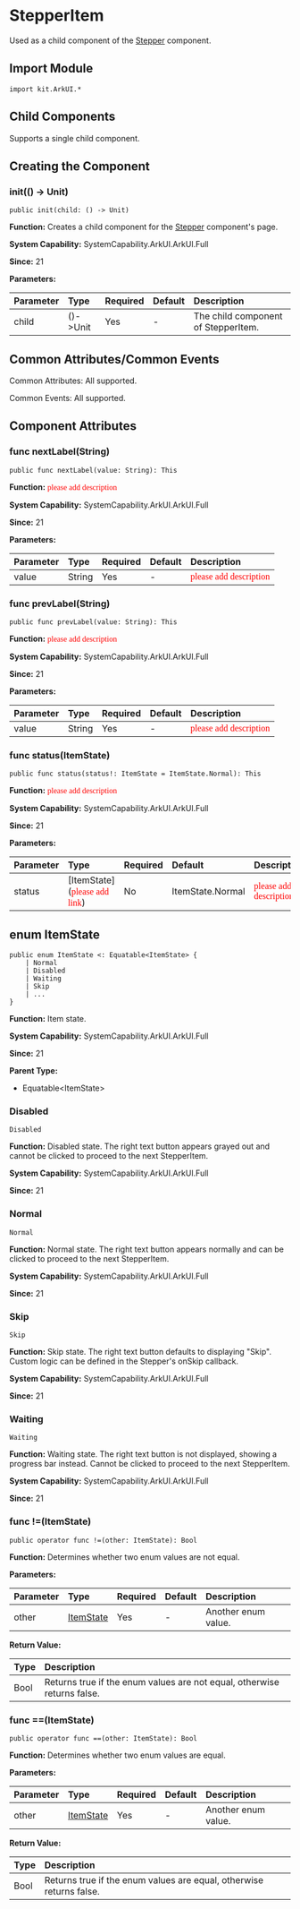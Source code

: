 # StepperItem

Used as a child component of the [Stepper](cj-navigation-switching-stepper.md) component.

## Import Module

```cangjie
import kit.ArkUI.*
```

## Child Components

Supports a single child component.

## Creating the Component

### init(() -> Unit)

```cangjie
public init(child: () -> Unit)
```

**Function:** Creates a child component for the [Stepper](cj-navigation-switching-stepper.md) component's page.

**System Capability:** SystemCapability.ArkUI.ArkUI.Full

**Since:** 21

**Parameters:**

| Parameter | Type | Required | Default | Description |
|:---|:---|:---|:---|:---|
| child | ()->Unit | Yes | - | The child component of StepperItem. |

## Common Attributes/Common Events

Common Attributes: All supported.

Common Events: All supported.

## Component Attributes

### func nextLabel(String)

```cangjie
public func nextLabel(value: String): This
```

**Function:** <font color="red" face="bold">please add description</font>

**System Capability:** SystemCapability.ArkUI.ArkUI.Full

**Since:** 21

**Parameters:**

| Parameter | Type | Required | Default | Description |
|:---|:---|:---|:---|:---|
| value | String | Yes | - | <font color="red" face="bold">please add description</font> |

### func prevLabel(String)

```cangjie
public func prevLabel(value: String): This
```

**Function:** <font color="red" face="bold">please add description</font>

**System Capability:** SystemCapability.ArkUI.ArkUI.Full

**Since:** 21

**Parameters:**

| Parameter | Type | Required | Default | Description |
|:---|:---|:---|:---|:---|
| value | String | Yes | - | <font color="red" face="bold">please add description</font> |

### func status(ItemState)

```cangjie
public func status(status!: ItemState = ItemState.Normal): This
```

**Function:** <font color="red" face="bold">please add description</font>

**System Capability:** SystemCapability.ArkUI.ArkUI.Full

**Since:** 21

**Parameters:**

| Parameter | Type | Required | Default | Description |
|:---|:---|:---|:---|:---|
| status | [ItemState](<font color="red" face="bold">please add link</font>) | No | ItemState.Normal | <font color="red" face="bold">please add description</font> |

## enum ItemState

```cangjie
public enum ItemState <: Equatable<ItemState> {
    | Normal
    | Disabled
    | Waiting
    | Skip
    | ...
}
```

**Function:** Item state.

**System Capability:** SystemCapability.ArkUI.ArkUI.Full

**Since:** 21

**Parent Type:**

- Equatable\<ItemState>

### Disabled

```cangjie
Disabled
```

**Function:** Disabled state. The right text button appears grayed out and cannot be clicked to proceed to the next StepperItem.

**System Capability:** SystemCapability.ArkUI.ArkUI.Full

**Since:** 21

### Normal

```cangjie
Normal
```

**Function:** Normal state. The right text button appears normally and can be clicked to proceed to the next StepperItem.

**System Capability:** SystemCapability.ArkUI.ArkUI.Full

**Since:** 21

### Skip

```cangjie
Skip
```

**Function:** Skip state. The right text button defaults to displaying "Skip". Custom logic can be defined in the Stepper's onSkip callback.

**System Capability:** SystemCapability.ArkUI.ArkUI.Full

**Since:** 21

### Waiting

```cangjie
Waiting
```

**Function:** Waiting state. The right text button is not displayed, showing a progress bar instead. Cannot be clicked to proceed to the next StepperItem.

**System Capability:** SystemCapability.ArkUI.ArkUI.Full

**Since:** 21

### func !=(ItemState)

```cangjie
public operator func !=(other: ItemState): Bool
```

**Function:** Determines whether two enum values are not equal.

**Parameters:**

| Parameter | Type | Required | Default | Description |
|:---|:---|:---|:---|:---|
| other | [ItemState](#enum-itemstate) | Yes | - | Another enum value. |

**Return Value:**

| Type | Description |
|:----|:----|
| Bool | Returns true if the enum values are not equal, otherwise returns false. |

### func ==(ItemState)

```cangjie
public operator func ==(other: ItemState): Bool
```

**Function:** Determines whether two enum values are equal.

**Parameters:**

| Parameter | Type | Required | Default | Description |
|:---|:---|:---|:---|:---|
| other | [ItemState](#enum-itemstate) | Yes | - | Another enum value. |

**Return Value:**

| Type | Description |
|:----|:----|
| Bool | Returns true if the enum values are equal, otherwise returns false. |